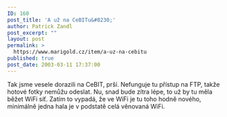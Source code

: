 ```yaml
---
ID: 160
post_title: 'A už na CeBITu&#8230;'
author: Patrick Zandl
post_excerpt: ""
layout: post
permalink: >
  https://www.marigold.cz/item/a-uz-na-cebitu
published: true
post_date: 2003-03-11 17:37:00
---
```

Tak jsme vesele dorazili na CeBIT, prší. Nefunguje tu přístup na FTP, takže hotové fotky nemůžu odeslat. Nu, snad bude zítra lépe, to už by tu měla běžet WiFi síť. Zatím to vypadá, že ve WiFi je tu toho hodně nového, minimálně jedna hala je v podstatě celá věnovaná WiFi.